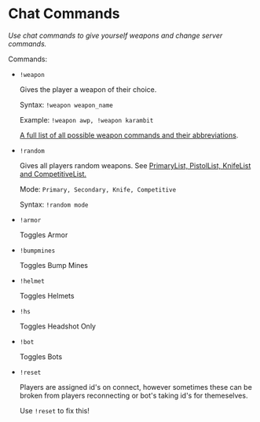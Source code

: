 # Chat Commands
*Use chat commands to give yourself weapons and change server commands.*

Commands:

* `!weapon` 
  
  Gives the player a weapon of their choice. 

  Syntax: `!weapon weapon_name`

  Example: `!weapon awp, !weapon karambit`
  
  
  [A full list of all possible weapon commands and their abbreviations](vscripts/ChatCommands.nut#L313).
* `!random`
  
  Gives all players random weapons. See [PrimaryList, PistolList, KnifeList and CompetitiveList.](vscripts/GlobalVariables.nut)

  Mode: `Primary, Secondary, Knife, Competitive`

  Syntax: `!random mode`


* `!armor`
  
  Toggles Armor
* `!bumpmines`
  
  Toggles Bump Mines
* `!helmet`
  
  Toggles Helmets
* `!hs`
  
  Toggles Headshot Only
* `!bot`
  
  Toggles Bots
* `!reset`
  
  Players are assigned id's on connect, however sometimes these can be broken from players reconnecting or bot's taking id's for themeselves. 
  
  Use `!reset` to fix this!


